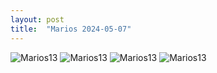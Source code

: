 ```yaml
---
layout: post
title:  "Marios 2024-05-07"
---
```



![Marios13]({{site.baseurl}}/assets/marios13.jpg)
![Marios13]({{site.baseurl}}/assets/marios13_.jpg)
![Marios13]({{site.baseurl}}/assets/marios13__.jpg)
![Marios13]({{site.baseurl}}/assets/marios13___.jpg)
